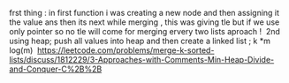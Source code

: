 frst thing : in first function i was creating a new node and then assigning it the value ans then its next while merging , this was giving tle but if we use only pointer so no tle will come for merging ervery two lists aproach !
​
2nd  using heap;  push all values into heap and then create a linked list ;
k *m log(m)
​
https://leetcode.com/problems/merge-k-sorted-lists/discuss/1812229/3-Approaches-with-Comments-Min-Heap-Divide-and-Conquer-C%2B%2B